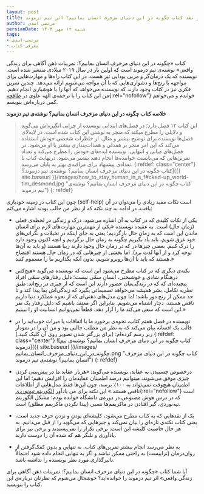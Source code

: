 ```yaml
---
layout: post
title: خلاصه و نقد کتاب چگونه در این دنیای مزخرف انسان بمانیم؟ اثر تیم دزموند
author: مرتضی اسدی
persianDate: شنبه ۱۲ مهر ۱۴۰۴
tags:
- مرتضی-اسدی
- معرفی-کتاب
---
```

کتاب «چگونه در این دنیای مزخرف انسان بمانیم؟: تمرینات ذهن آگاهی برای زندگی واقعی» نوشته‌ی تیم دزموند است که اولین بار در سال ۲۰۱۹ میلادی منتشر شده است. نویسنده که یک درمان‌گر و مربی بودایی نیز هست، در این کتاب راه‌ها و مهارت‌هایی برای مواجهه با رنج‌ها و دشواری‌هایی که با آن مواجه می‌شویم ارائه می‌دهد. چندین تمرین فکری نیز در کتاب وجود دارند که نویسنده می‌خواهد که آنها را با هوشیاری انجام دهیم. من این کتاب را با ترجمه‌ی الهه علوی در [طاقچه](https://taaghche.com/book/67844){:rel="nofollow"} خواندم و می‌خواهم کمی درباره‌اش بنویسم.



**خلاصه کتاب چگونه در این دنیای مزخرف انسان بمانیم؟ نوشته‌ی تیم دزموند**
> این کتاب ۱۲ فصل دارد؛ در فصل‌های ابتدایی نویسنده از چرایی انگیزه‌اش می‌گوید و دلایلی را مطرح میکند که منجر به نوشتن این کتاب شده است. در لابه‌لای فصل‌ها نویسنده برای توضیح بیشتر و مثال، از خاطرات شخصی خودش استفاده می‌کند که این امر منجر بر همدلی و همذات‌پنداری بیشتر با او می‌شود. در فصل‌های میانی و انتهایی، نویسنده ایده‌های خودش را مطرح می‌کند و تعداد تمرین‌هایی که می‌بایست خواننده‌ها انجام دهند بیشتر می‌شود. درنهایت کتاب با تعدادی پیشنهاد برای مراقبه‌ی بهتر به پایان می‌رسد.
>{:refdef: class="center"}
>![کتاب چگونه در این دنیای مزخرف انسان بمانیم؟ نوشته‌ی تیم دزموند]({{ site.baseurl }}/images/how_to_stay_human_in_a_f#cked-up_world-tim_desmond.jpg "کتاب چگونه در این دنیای مزخرف انسان بمانیم؟ نوشته‌ی تیم دزموند")
>{: refdef}
> 
چون این کتاب در زمینه خودیاری (self-help) است نکات مفید زیادی را می‌توان در آن یافت، در ادامه به چند نکته که از نظر من جالب بودند اشاره می‌کنم:

- یکی از نکات کلیدی که در کتاب به آن اشاره می‌شود، درک و زندگی در لحظه‌ی فعلی (زمان حال) است. به عقیده نویسنده «یکی از مهمترین مهارت‌های لازم برای انسان ماندن این است که به زمان حال بازگردیم؛ یعنی به جای اینکه در تخیلات و نگرانی‌های خود غرق شویم، باید یاد بگیریم چگونه به زمان حال برگردیم و انچه اکنون وجود دارد را درک کنیم. بعضی چیزها در که در زمان حال وجود دارند زیبا هستند (و باید به آن‌ها توجه کرد و از آنها لذت برد). اما بخشی از چیزهایی که در زمان حال هستند افتضاح هستند که باید با آن‌ها روبرو شویم، بدون آنکه بگذاریم ما را مسموم کنند.»

- نکته‌ی دیگری که در کتاب مطرح می‌شود این است که نویسنده می‌گوید «هیچ‌کس درهنگام شادی و خوشبختی، انسانِ سمّی نیست؛ دلیل رفتارهای سمّی افراد پیچیده‌ای که که در زندگی‌مان حضور دارند این است که از چیزی در رنج‌اند. طبق نظریه تکامل، بشر همیشه می‌خواهد تصمیماتی بگیرد که زندگی‌اش بقا پیدا کند و تا حد ممکن از رنج دور باشد؛ اما چون مدل‌های ذهنی‌ای که از نحوه عملکرد دنیا داریم ناقص هستند، دچار اشتباه می‌شویم. بنابراین اگر معتقد باشیم که دلیل رفتار یک نفر این است که سعی می‌کند ما را آزار دهد، قطعاً نمی‌توانیم انسانیت او را ببینیم.»

- نویسنده در فصل هفتم کتاب، نحوه‌ی برخورد ما با اتفاقات یا میراث خوب/بد را در قالب یک افسانه بیان می‌کند که به نظر من مطلب جالبی بود و من آن را در نمودار زیر رسم کرده‌ام: (برای بزرگتر شدن تصویر روی آن کلیک کنید.)
{:refdef: class="center"}
![کتاب چگونه در این دنیای مزخرف انسان بمانیم؟ نوشته‌ی تیم دزموند]({{ site.baseurl }}/images/چگونه_در_این_دنیای_مزخرف_انسان_بمانیم.png "کتاب چگونه در این دنیای مزخرف انسان بمانیم؟ نوشته‌ی تیم دزموند")
{: refdef}

- درخصوص چسبیدن به عقاید، نویسنده می‌گوید: «هربار عقاید ما در پیش‌بینی کردن چیزی موفق می‌شوند، میتوانیم درصد اطمینان عقایدمان را افزایش دهیم؛ اما این اطمینان هیچ‌وقت نمی‌تواند به ۱۰۰٪ برسد، چون این‌ها فقط مدل‌هایی از اطلاعات ناقص هستند.» این نکته برای من یادآور [الگوریتم تپه‌نوردی](https://fa.wikipedia.org/wiki/%D8%A7%D9%84%DA%AF%D9%88%D8%B1%DB%8C%D8%AA%D9%85_%D8%AA%D9%BE%D9%87%E2%80%8C%D9%86%D9%88%D8%B1%D8%AF%DB%8C){:rel="nofollow"} است که در درس هوش مصنوعی در دوره‌ی دانشگاه خوانده بودم؛ مشکل الگوریتم تپه‌نوردی، گیر افتادن در ماکزیمم‌ها نسبی (پیدا نکردن ماکزیمم مطلق) است.

- یک از نقدهایی که به کتاب مطرح می‌شود، کلیشه‌ای بودن و نزدن حرف جدید است، یعنی کتاب نکته‌ی تازه‌ای را بیان نمی‌کند و چیزهایی که می‌گوید را از قبل می‌دانیم. به هر حال خاصیت کلیشه این است: برخی تکرار را نمی‌پسندند و برخی نیز برای یادآوری و تلنگر هم که شده آن را دوست دارند. 

- به نظر می‌رسد انجام بیشتر تمرین‌های کتاب، به تنهایی و بدون کمک‌گرفتن از روان‌درمان (تراپیست) به راحتی ممکن نباشد و اگر به تنهایی انجام داده شود احتمالاً تاثیرگذاری مورد نظر نویسنده را نداشته باشد.

آیا شما کتاب «چگونه در این دنیای مزخرف انسان بمانیم؟: تمرینات ذهن آگاهی برای زندگی واقعی» اثر تیم دزموند را خوانده‌اید؟ خوشحال می‌شوم که نظرتان درباره‌ی این کتاب را بنویسید. 
